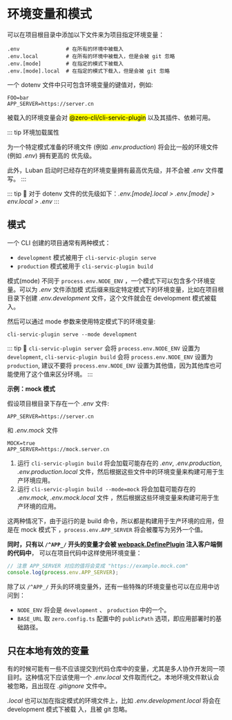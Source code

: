 # 环境变量和模式

可以在项目根目录中添加以下文件来为项目指定环境变量：

```shell
.env               # 在所有的环境中被载入
.env.local         # 在所有的环境中被载入，但是会被 git 忽略
.env.[mode]        # 在指定的模式下被载入
.env.[mode].local  # 在指定的模式下载入，但是会被 git 忽略
```

一个 dotenv 文件中只可包含环境变量的键值对，例如:

```
FOO=bar
APP_SERVER=https://server.cn
```

被载入的环境变量会对 <mark>@zero-cli/cli-servic-plugin</mark> 以及其插件、依赖可用。

::: tip 环境加载属性

为一个特定模式准备的环境文件 (例如 _.env.production_) 将会比一般的环境文件 (例如 _.env_) 拥有更高的
优先级。

此外，Luban 启动时已经存在的环境变量拥有最高优先级，并不会被 _.env_ 文件覆写。 :::

::: tip 🙋 对于 dotenv 文件的优先级如下：_.env.[mode].local > .env.[mode] > env.local > .env_ :::

## 模式

一个 CLI 创建的项目通常有两种模式：

- `development` 模式被用于 `cli-servic-plugin serve`
- `production` 模式被用于 `cli-servic-plugin build`

模式(mode) 不同于 `process.env.NODE_ENV` ，一个模式下可以包含多个环境变量。可以为 _.env_ 文件添加模
式后缀来指定特定模式下的环境变量，比如在项目根目录下创建 _.env.development_ 文件，这个文件就会在
development 模式被载入。

然后可以通过 mode 参数来使用特定模式下的环境变量:

```shell
cli-servic-plugin serve --mode development
```

::: tip 🙋 `cli-servic-plugin server` 会将 `process.env.NODE_ENV` 设置为 `development`,
`cli-servic-plugin build` 会将 `process.env.NODE_ENV` 设置为 `production`, 建议不要将
`process.env.NODE_ENV` 设置为其他值，因为其他库也可能使用了这个值来区分环境。 :::

**示例：mock 模式**

假设项目根目录下存在一个 _.env_ 文件:

```
APP_SERVER=https://server.cn
```

和 _.env.mock_ 文件

```
MOCK=true
APP_SERVER=https://mock.server.cn
```

1. 运行 `cli-servic-plugin build` 将会加载可能存在的 _.env_, _.env.production_,
   _.env.production.local_ 文件，然后根据这些文件中的环境变量来构建可用于生产环境应用。
2. 运行 `cli-servic-plugin build --mode=mock` 将会加载可能存在的 _.env.mock_, _.env.mock.local_ 文件
   ，然后根据这些环境变量来构建可用于生产环境的应用。

这两种情况下，由于运行的是 build 命令，所以都是构建用于生产环境的应用，但是在 mock 模式下
，`process.env.APP_SERVER` 将会被覆写为另外一个值。

**同时，只有以 `/^APP_/` 开头的变量才会被
[webpack.DefinePlugin](https://webpack.js.org/plugins/define-plugin/#root) 注入客户端侧的代码中**，
可以在项目代码中这样使用环境变量：

```javascript
// 注意 APP_SERVER 对应的值将会变成 "https://example.mock.com"
console.log(process.env.APP_SERVER);
```

除了以 `/^APP_/` 开头的环境变量外，还有一些特殊的环境变量也可以在应用中访问到：

- `NODE_ENV` 将会是 `development` 、 `production` 中的一个。
- `BASE_URL` 取 `zero.config.ts` 配置中的 `publicPath` 选项，即应用部署时的基础路径。

## 只在本地有效的变量

有的时候可能有一些不应该提交到代码仓库中的变量，尤其是多人协作开发同一项目时。这种情况下应该使用一个
_.env.local_ 文件取而代之。本地环境文件默认会被忽略，且出现在 _.gitignore_ 文件中。

_.local_ 也可以加在指定模式的环境文件上，比如 _.env.development.local_ 将会在 development 模式下被载
入，且被 git 忽略。
